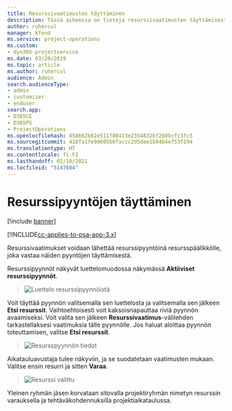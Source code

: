 ```yaml
---
title: Resurssivaatimusten täyttäminen
description: Tässä aiheessa on tietoja resurssivaatimusten täyttämisestä.
author: ruhercul
manager: kfend
ms.service: project-operations
ms.custom:
- dyn365-projectservice
ms.date: 03/28/2019
ms.topic: article
ms.author: ruhercul
audience: Admin
search.audienceType:
- admin
- customizer
- enduser
search.app:
- D365CE
- D365PS
- ProjectOperations
ms.openlocfilehash: 858662b62e511f80413e2354832bf2b0bcfc3fc5
ms.sourcegitcommit: 418fa1fe9d605b8faccc2d5dee1b04b4e753f194
ms.translationtype: HT
ms.contentlocale: fi-FI
ms.lasthandoff: 02/10/2021
ms.locfileid: "5147604"
---
```

# <a name="fulfilling-resource-requests"></a>Resurssipyyntöjen täyttäminen

[!include [banner](../includes/psa-now-project-operations.md)]

[!INCLUDE[cc-applies-to-psa-app-3.x](../includes/cc-applies-to-psa-app-3x.md)]

Resurssivaatimukset voidaan lähettää resurssipyyntöinä resursspäälikkölle, joka vastaa näiden pyyntöjen täyttämisestä.

Resurssipyynnöt näkyvät luettelomuodossa näkymässä **Aktiiviset resurssipyynnöt**.

> ![Luettelo resurssipyynnöistä](media/Resource-Management-image59.png)

Voit täyttää pyynnön valitsemalla sen luettelosta ja valitsemalla sen jälkeen **Etsi resurssit**. Vaihtoehtoisesti voit kaksoisnapauttaa riviä pyynnön avaamiseksi. Voit valita sen jälkeen **Resurssivaatimus**-välilehden tarkastellaksesi vaatimuksia tälle pyynnölle. Jos haluat aloittaa pyynnön toteuttamisen, valitse **Etsi resurssit**.

> ![Resursspyynnön tiedot](media/Resource-Management-image60.png)

Aikatauluavustaja tulee näkyviin, ja se suodatetaan vaatimusten mukaan. Valitse ensin resurri ja sitten **Varaa**.

> ![Resurssi valittu](media/Resource-Management-image61.png)

Yleinen ryhmän jäsen korvataan sitovalla projektiryhmän nimetyn resurssin varauksella ja tehtäväkohdennuksilla projektiaikataulussa.
